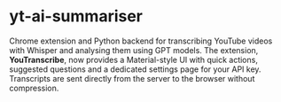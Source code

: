 # yt-ai-summariser

Chrome extension and Python backend for transcribing YouTube videos with Whisper and analysing them using GPT models. The extension, **YouTranscribe**, now provides a Material-style UI with quick actions, suggested questions and a dedicated settings page for your API key. Transcripts are sent directly from the server to the browser without compression.
